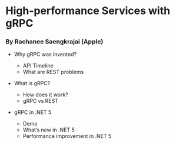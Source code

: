 # High-performance Services with gRPC

### By Rachanee Saengkrajai (Apple)

* Why gRPC was invented?
  - API Timeline
  - What are REST problems

* What is gRPC?
  - How does it work?
  - gRPC vs REST

* gRPC in .NET 5
  - Demo
  - What’s new in .NET 5
  - Performance improvement in .NET 5
